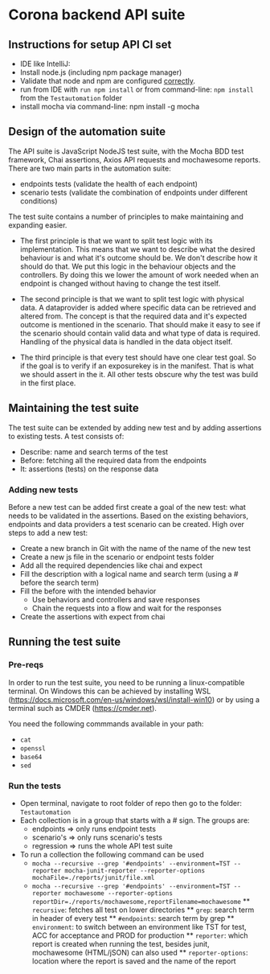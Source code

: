 # Corona backend API suite

## Instructions for setup API CI set

* IDE like IntelliJ: 
* Install node.js (including npm package manager)
* Validate that node and npm are configured [correctly](https://coolestguidesontheplanet.com/installing-node-js-on-macos).
* run from IDE with `run npm install` or from command-line: `npm install` from the `Testautomation` folder
* install mocha via command-line: npm install -g mocha

## Design of the automation suite

The API  suite is JavaScript NodeJS test suite, with the Mocha BDD test framework, Chai assertions, Axios API 
requests and mochawesome reports. There are two main parts in the automation suite:
* endpoints tests (validate the health of each endpoint)
* scenario tests (validate the combination of endpoints under different conditions)

The test suite contains a number of principles to make maintaining and expanding easier.
* The first principle is that we want to split test logic with its implementation. This means that we want to describe what the desired behaviour is and what it's outcome should be.
We don't describe how it should do that. We put this logic in the behaviour objects and the controllers. 
By doing this we lower the amount of work needed when an endpoint is changed without having to change the test itself.

* The second principle is that we want to split test logic with physical data. A dataprovider is added where specific data can be retrieved and altered from. 
The concept is that the required data and it's expected outcome is mentioned in the scenario. That should make it easy to see if the scenario should contain valid data and what type of data is required.
Handling of the physical data is handled in the data object itself.

* The third principle is that every test should have one clear test goal. 
So if the goal is to verify if an exposurekey is in the manifest. That is what we should assert in the it. All other tests obscure why the test was build in the first place.

## Maintaining the test suite

The test suite can be extended by adding new test and by adding assertions to existing tests. A test consists of:
* Describe: name and search terms of the test
* Before: fetching all the required data from the endpoints
* It: assertions (tests) on the response data

### Adding new tests

Before a new test can be added first create a goal of the new test: what needs to be validated in the assertions.
Based on the existing behaviors, endpoints and data providers a test scenario can be created. High over steps to add a new test:
* Create a new branch in Git with the name of the name of the new test
* Create a new js file in the scenario or endpoint tests folder
* Add all the required dependencies like chai and expect
* Fill the description with a logical name and search term (using a # before the search term)
* Fill the before with the intended behavior
    * Use behaviors and controllers and save responses
    * Chain the requests into a flow and wait for the responses
* Create the assertions with expect from chai

## Running the test suite

### Pre-reqs

In order to run the test suite, you need to be running a linux-compatible terminal. On Windows this can be achieved by installing WSL (https://docs.microsoft.com/en-us/windows/wsl/install-win10) or by using a terminal such as CMDER (https://cmder.net).

You need the following commmands available in your path:
- `cat`
- `openssl`
- `base64`
- `sed`

### Run the tests

* Open terminal, navigate to root folder of repo then go to the folder: `Testautomation`
* Each collection is in a group that starts with a # sign. The groups are:
    * endpoints => only runs endpoint tests
    * scenario's => only runs scenario's tests
    * regression => runs the whole API test suite
* To run a collection the following command can be used
    * `mocha --recursive --grep '#endpoints' --environment=TST --reporter mocha-junit-reporter --reporter-options mochaFile=./reports/junit/file.xml`
    * `mocha --recursive --grep '#endpoints' --environment=TST --reporter mochawesome --reporter-options reportDir=./reports/mochawesome,reportFilename=mochawesome`
        ** `recursive`: fetches all test on lower directories
        ** `grep`: search term in header of every test
        ** `#endpoints`: search term by grep
        ** `environment`: to switch between an environment like TST for test, ACC for acceptance and PROD for production
        ** `reporter`: which report is created when running the test, besides junit, mochawesome (HTML/jSON) can also used
        ** `reporter-options`: location where the report is saved and the name of the report

